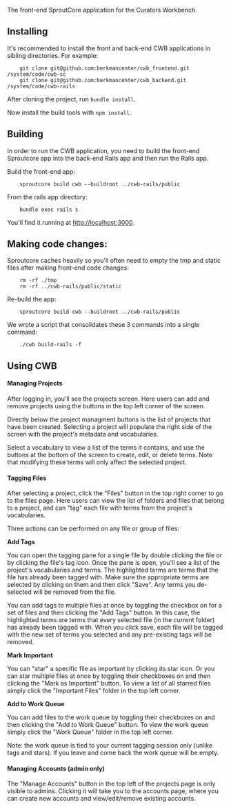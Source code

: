 The front-end SproutCore application for the Curators Workbench.

## Installing

It's recommended to install the front and back-end CWB applications in sibling directories. For example:

		git clone git@github.com:berkmancenter/cwb_frontend.git /system/code/cwb-sc
		git clone git@github.com:berkmancenter/cwb_backend.git /system/code/cwb-rails

After cloning the project, run `bundle install`.

Now install the build tools with `npm install`.

## Building

In order to run the CWB application, you need to build the front-end Sproutcore app into the back-end Rails app and then run the Rails app.

Build the front-end app:

		sproutcore build cwb --buildroot ../cwb-rails/public

From the rails app directory:

		bundle exec rails s

You'll find it running at [http://localhost:3000](http://localhost:3000).

## Making code changes:

Sproutcore caches heavily so you'll often need to empty the tmp and static files after making front-end code changes:

		rm -rf ./tmp
		rm -rf ../cwb-rails/public/static

Re-build the app:

		sproutcore build cwb --buildroot ../cwb-rails/public

We wrote a script that consolidates these 3 commands into a single command:

		./cwb build-rails -f

## Using CWB

#### Managing Projects

After logging in, you'll see the projects screen. Here users can add and remove projects using the buttons in the top left corner of the screen.

Directly below the project managment buttons is the list of projects that have been created. Selecting a project will populate the right side of the screen with the project's metadata and vocabularies.

Select a vocabulary to view a list of the terms it contains, and use the buttons at the bottom of the screen to create, edit, or delete terms. Note that modifying these terms will only affect the selected project.

#### Tagging Files

After selecting a project, click the "Files" button in the top right corner to go to the files page. Here users can view the list of folders and files that belong to a project, and can "tag" each file with terms from the project's vocabularies.

Three actions can be performed on any file or group of files:

**Add Tags**

You can open the tagging pane for a single file by double clicking the file or by clicking the file's tag icon. Once the pane is open, you'll see a list of the project's vocabularies and terms. The highlighted terms are terms that the file has already been tagged with. Make sure the appropriate terms are selected by clicking on them and then click "Save". Any terms you de-selected will be removed from the file.

You can add tags to multiple files at once by toggling the checkbox on for a set of files and then clicking the "Add Tags" button. In this case, the highlighted terms are terms that every selected file (in the current folder) has already been tagged with. When you click save, each file will be tagged with the new set of terms you selected and any pre-existing tags will be removed.

**Mark Important**

You can "star" a specific file as important by clicking its star icon. Or you can star multiple files at once by toggling their checkboxes on and then clicking the "Mark as Important" button. To view a list of all starred files simply click the "Important Files" folder in the top left corner.

**Add to Work Queue**

You can add files to the work queue by toggling their checkboxes on and then clicking the "Add to Work Queue" button. To view the work queue simply click the "Work Queue" folder in the top left corner.

Note: the work queue is tied to your current tagging session only (unlike tags and stars). If you leave and come back the work queue will be empty.

#### Managing Accounts (admin only)

The "Manage Accounts" button in the top left of the projects page is only visible to admins. Clicking it will take you to the accounts page, where you can create new accounts and view/edit/remove existing accounts.
